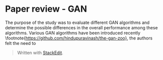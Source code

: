 
# Paper review - GAN

The purpose of the study was to evaluate different GAN algorithms and determine the possible differences in the overall performance among these algorithms. Various GAN algorithms have been introduced recently \footnote{https://github.com/hindupuravinash/the-gan-zoo}, the authors felt the need to 

> Written with [StackEdit](https://stackedit.io/).
<!--stackedit_data:
eyJoaXN0b3J5IjpbLTE2NjM5MzgxMDMsLTQ2MjgwMTAzNiw4Mj
U5MjgwMjAsNjg3ODA4MzldfQ==
-->